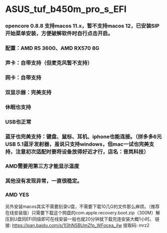 # ASUS_tuf_b450m_pro_s_EFI
### opencore 0.8.8 支持macos 11.x，暂不支持macos 12，已安装SIP开始菜单安装，方便破解软件时自行点击开启。
### 配置：AMD R5 3600、AMD RX570 8G
### 声卡：自带支持（但麦克风暂不支持）
### 网卡：自带支持
### 双显示器：完美支持
### 休眠也支持
### USB也正常
### 蓝牙也完美支持：键盘、鼠标、耳机、iphone也能连接。（拼多多6元 USB 5.1蓝牙发射器，虽说只支持windows，但mac一试也完美支持，注意初次适配时要将设备放得好近才行，店名：音岚科技）
### AMD需要用第三方才能显示温度
### 其他没有发现异常，一直很稳定。
### AMD YES

另外安装macos其实不需要刻录U盘，不需要下载10几G的文件那么麻烦。（推荐在线安装版）只需要下载这个网盘的com.apple.recovery.boot.zip（300M）解压到U盘同EFI同级即可在线安装一般也就20分钟就下载完连安装大概1小时。
链接: https://pan.baidu.com/s/1l3hNSBUmZfp_WFocea_jIw 提取码: mrz2 

